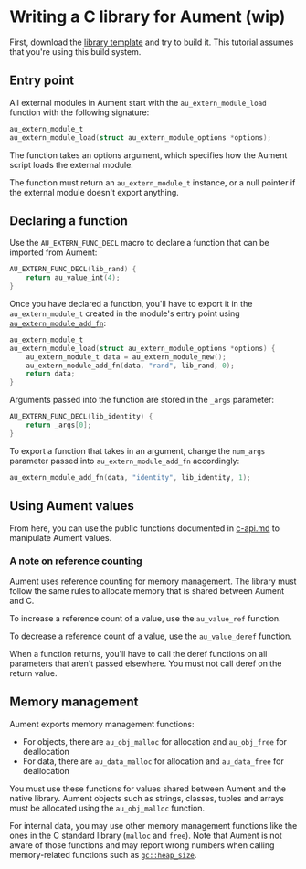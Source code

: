 # Writing a C library for Aument (wip)

First, download the [library template](https://github.com/aument-lang/library-template) and try to build it. This tutorial assumes that you're using this build system.

## Entry point

All external modules in Aument start with the `au_extern_module_load` function with the following signature:

```c
au_extern_module_t
au_extern_module_load(struct au_extern_module_options *options);
```

The function takes an options argument, which specifies how the Aument script loads the external module.

The function must return an `au_extern_module_t` instance, or a null pointer if the external module doesn't export anything.

## Declaring a function

Use the `AU_EXTERN_FUNC_DECL` macro to declare a function that can be imported from Aument:

```c
AU_EXTERN_FUNC_DECL(lib_rand) {
    return au_value_int(4);
}
```

Once you have declared a function, you'll have to export it in the `au_extern_module_t` created in the module's entry point using [`au_extern_module_add_fn`](https://github.com/aument-lang/aument/blob/main/docs/c-api.md#au_extern_module_add_fn):

```c
au_extern_module_t
au_extern_module_load(struct au_extern_module_options *options) {
    au_extern_module_t data = au_extern_module_new();
    au_extern_module_add_fn(data, "rand", lib_rand, 0);
    return data;
}
```

Arguments passed into the function are stored in the `_args` parameter:

```c
AU_EXTERN_FUNC_DECL(lib_identity) {
    return _args[0];
}
```

To export a function that takes in an argument, change the `num_args` parameter passed into  `au_extern_module_add_fn` accordingly:

```c
au_extern_module_add_fn(data, "identity", lib_identity, 1);
```

## Using Aument values

From here, you can use the public functions documented in [c-api.md](https://github.com/aument-lang/aument/blob/main/docs/c-api.md) to manipulate Aument values.

### A note on reference counting

Aument uses reference counting for memory management. The library must follow the same rules to allocate memory that is shared between Aument and C.

To increase a reference count of a value, use the `au_value_ref` function.

To decrease a reference count of a value, use the `au_value_deref` function.

When a function returns, you'll have to call the deref functions on all parameters that aren't passed elsewhere. You must not call deref on the return value.

## Memory management

Aument exports memory management functions:

 * For objects, there are `au_obj_malloc` for allocation and `au_obj_free` for deallocation
 * For data, there are `au_data_malloc` for allocation and `au_data_free` for deallocation

You must use these functions for values shared between Aument and the native library. Aument objects such as strings, classes, tuples and arrays must be allocated using the `au_obj_malloc` function.

For internal data, you may use other memory management functions like the ones in the C standard library (`malloc` and `free`). Note that Aument is not aware of those functions and may report wrong numbers when calling memory-related functions such as [`gc::heap_size`](https://github.com/aument-lang/aument/blob/main/docs/au-stdlib.md#gcheap_size).
